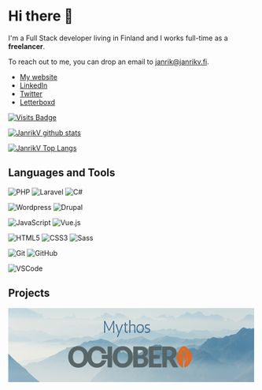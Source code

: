 # Hi there 👋

I'm a Full Stack developer living in Finland and I works full-time as a <b>freelancer</b>.

To reach out to me, you can drop an email to janrik@janrikv.fi.

- <a href="https://janrikv.fi">My website</a><br />
- <a href="https://www.linkedin.com/in/janrikv/">LinkedIn</a><br />
- <a href="https://twitter.com/janrikv">Twitter</a><br />
- <a href="https://letterboxd.com/janrikv">Letterboxd</a>

[![Visits Badge](https://badges.pufler.dev/visits/JanrikV/JanrikV)](https://badges.pufler.dev)



[![JanrikV github stats](https://github-readme-stats.vercel.app/api?username=JanrikV&hide=contribs&show_icons=true&count_private=true&theme=cobalt)](https://github.com/anuraghazra/github-readme-stats)

[![JanrikV Top Langs](https://github-readme-stats.vercel.app/api/top-langs/?username=JanrikV&layout=compact&theme=cobalt)](https://github.com/anuraghazra/github-readme-stats)

## Languages and Tools
![PHP](https://img.shields.io/badge/-PHP-%231572B6?style=flat-square&color=blue&logo=php&logoColor=ffffff)
![Laravel](https://img.shields.io/badge/-Laravel-%231572B6?style=flat-square&color=red&logo=laravel&logoColor=ffffff)
![C#](https://img.shields.io/badge/-C%23-%231572B6?style=flat-square&color=%231572B6&logo=c-sharp&logoColor=ffffff)

![Wordpress](https://img.shields.io/badge/Wordpress-23282d?style=flat-square&logo=wordpress&logoColor=eee)
![Drupal](https://img.shields.io/badge/Drupal-064771?style=flat-square&logo=drupal&logoColor=fff)

![JavaScript](https://img.shields.io/badge/-JavaScript-%23F7DF1C?style=flat-square&logo=javascript&logoColor=000000&labelColor=%23F7DF1C&color=%23FFCE5A)
![Vue.js](https://img.shields.io/badge/-Vue.js-%232c3e50?style=flat-square&logo=Vue.js)

![HTML5](https://img.shields.io/badge/-HTML5-%23E44D27?style=flat-square&logo=html5&logoColor=ffffff)
![CSS3](https://img.shields.io/badge/-CSS3-%231572B6?style=flat-square&logo=css3)
![Sass](https://img.shields.io/badge/-Sass-%23CC6699?style=flat-square&logo=sass&logoColor=ffffff)

![Git](https://img.shields.io/badge/-Git-%23F05032?style=flat-square&logo=git&logoColor=%23ffffff)
![GitHub](https://img.shields.io/badge/-GitHub-%23F05032?style=flat-square&logo=github&logoColor=%23ffffff&color=grey)

![VSCode](https://img.shields.io/badge/VSCode-%232c2c32?style=flat-square&logo=visual-studio-code&logoColor=21a7f0)


## Projects

<a href="https://github.com/JanrikV/Mythos">
<img src="https://raw.githubusercontent.com/JanrikV/Mythos/master/assets/images/mythos.png" width="500" height="150">
</a>
